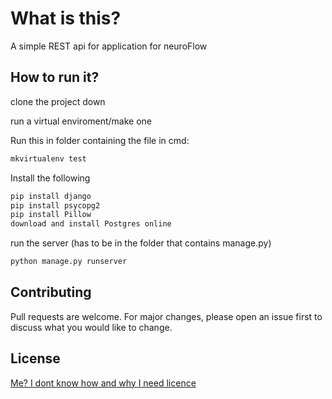 # What is this?

A simple REST api for application for neuroFlow

## How to run it?
clone the project down

run a virtual enviroment/make one

Run this in folder containing the file in cmd:
```bash
mkvirtualenv test
```

Install the following
```bash
pip install django
pip install psycopg2
pip install Pillow
download and install Postgres online
```

run the server (has to be in the folder that contains manage.py)
```bash
python manage.py runserver
```
## Contributing
Pull requests are welcome. For major changes, please open an issue first to discuss what you would like to change.

## License
[Me? I dont know how and why I need licence](https://www.youtube.com/watch?v=dQw4w9WgXcQ)